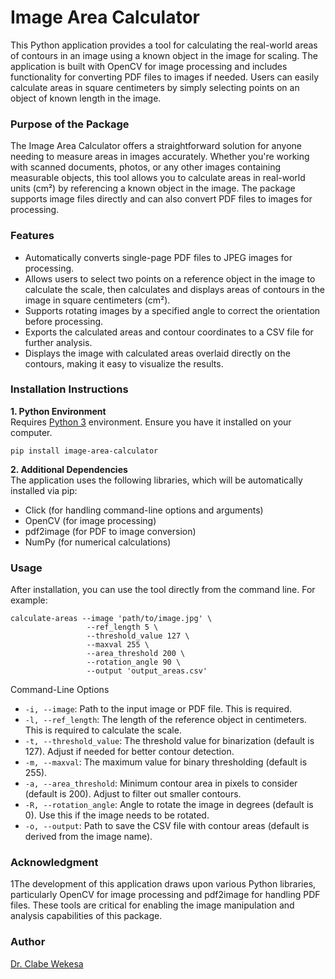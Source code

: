# Image Area Calculator

This Python application provides a tool for calculating the real-world areas of contours in an image using a known object in the image for scaling. The application is built with OpenCV for image processing and includes functionality for converting PDF files to images if needed. Users can easily calculate areas in square centimeters by simply selecting points on an object of known length in the image.

### Purpose of the Package

The Image Area Calculator offers a straightforward solution for anyone needing to measure areas in images accurately. Whether you're working with scanned documents, photos, or any other images containing measurable objects, this tool allows you to calculate areas in real-world units (cm²) by referencing a known object in the image. The package supports image files directly and can also convert PDF files to images for processing.

### Features

- Automatically converts single-page PDF files to JPEG images for processing.
- Allows users to select two points on a reference object in the image to calculate the scale, then calculates and displays areas of contours in the image in square centimeters (cm²).
- Supports rotating images by a specified angle to correct the orientation before processing.
- Exports the calculated areas and contour coordinates to a CSV file for further analysis.
- Displays the image with calculated areas overlaid directly on the contours, making it easy to visualize the results.

### Installation Instructions

**1. Python Environment**  
Requires [Python 3](https://www.python.org/) environment. Ensure you have it installed on your computer.

```shell
pip install image-area-calculator
```
**2. Additional Dependencies**  
The application uses the following libraries, which will be automatically installed via pip:
- Click (for handling command-line options and arguments)
- OpenCV (for image processing)
- pdf2image (for PDF to image conversion)
- NumPy (for numerical calculations)

### Usage
After installation, you can use the tool directly from the command line. For example:

```shell
calculate-areas --image 'path/to/image.jpg' \
                 --ref_length 5 \
                 --threshold_value 127 \
                 --maxval 255 \
                 --area_threshold 200 \
                 --rotation_angle 90 \
                 --output 'output_areas.csv'
```

Command-Line Options
- `-i, --image`: Path to the input image or PDF file. This is required.
- `-l, --ref_length`: The length of the reference object in centimeters. This is required to calculate the scale.
- `-t, --threshold_value`: The threshold value for binarization (default is 127). Adjust if needed for better contour detection.
- `-m, --maxval`: The maximum value for binary thresholding (default is 255).
- `-a, --area_threshold`: Minimum contour area in pixels to consider (default is 200). Adjust to filter out smaller contours.
- `-R, --rotation_angle`: Angle to rotate the image in degrees (default is 0). Use this if the image needs to be rotated.
- `-o, --output`: Path to save the CSV file with contour areas (default is derived from the image name).  

### Acknowledgment
1The development of this application draws upon various Python libraries, particularly OpenCV for image processing and pdf2image for handling PDF files. These tools are critical for enabling the image manipulation and analysis capabilities of this package.

### Author
[Dr. Clabe Wekesa](https://www.ice.mpg.de/246268/group-members) 
